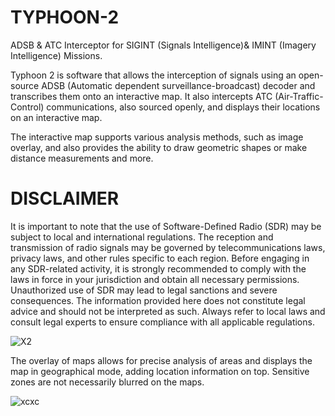# TYPHOON-2
ADSB &amp; ATC Interceptor for SIGINT (Signals Intelligence)&amp; IMINT (Imagery Intelligence) Missions.

Typhoon 2 is software that allows the interception of signals using an open-source ADSB (Automatic dependent surveillance-broadcast) decoder and transcribes them onto an interactive map. 
It also intercepts ATC (Air-Traffic-Control) communications, also sourced openly, and displays their locations on an interactive map.

The interactive map supports various analysis methods, such as image overlay, and also provides the ability to draw geometric shapes or make distance measurements and more.

# DISCLAIMER

It is important to note that the use of Software-Defined Radio (SDR) may be subject to local and international regulations. The reception and transmission of radio signals may be governed by telecommunications laws, privacy laws, and other rules specific to each region. Before engaging in any SDR-related activity, it is strongly recommended to comply with the laws in force in your jurisdiction and obtain all necessary permissions. Unauthorized use of SDR may lead to legal sanctions and severe consequences. The information provided here does not constitute legal advice and should not be interpreted as such. Always refer to local laws and consult legal experts to ensure compliance with all applicable regulations.

![X2](https://github.com/DK27ss/TYPHOON-2-/assets/134336163/7401b5bf-45e5-4ba6-a933-3e56b7c1a360)

The overlay of maps allows for precise analysis of areas and displays the map in geographical mode, adding location information on top. Sensitive zones are not necessarily blurred on the maps.

![xcxc](https://github.com/DK27ss/TYPHOON-2-/assets/134336163/da1d4f9b-973f-4920-a86f-55a432e44794)
